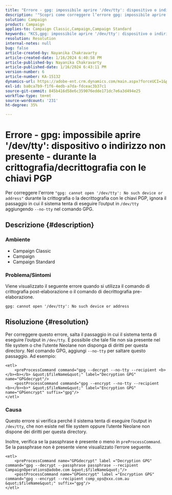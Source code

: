 ```yaml
---
title: "Errore - gpg: impossibile aprire '/dev/tty': dispositivo o indirizzo non presente - durante la crittografia/decrittografia con le chiavi PGP"
description: '"Scopri come correggere l’errore gpg: impossibile aprire /dev/tty: dispositivo o indirizzo non presente. Ignorare il passaggio in cui il sistema tenta di eseguire l''output in /dev/tty.'''
solution: Campaign
product: Campaign
applies-to: Campaign Classic,Campaign,Campaign Standard
keywords: "KCS,gpg: impossibile aprire '/dev/tty': dispositivo o indirizzo non presente, crittografare il comando di post-elaborazione, decrittografare il comando di pre-elaborazione"
resolution: Resolution
internal-notes: null
bug: false
article-created-by: Nayanika Chakravarty
article-created-date: 1/16/2024 6:40:58 PM
article-published-by: Nayanika Chakravarty
article-published-date: 1/16/2024 6:43:11 PM
version-number: 6
article-number: KA-15132
dynamics-url: https://adobe-ent.crm.dynamics.com/main.aspx?forceUCI=1&pagetype=entityrecord&etn=knowledgearticle&id=3fdbbbc8-9eb4-ee11-a569-6045bd006a22
exl-id: ba0ca7b9-f1f6-4edb-a7da-fdceac3b37c1
source-git-commit: 845b416d58e6c359076edde171dc7e6a3d494e25
workflow-type: tm+mt
source-wordcount: '231'
ht-degree: 35%

---
```


# Errore - gpg: impossibile aprire &#39;/dev/tty&#39;: dispositivo o indirizzo non presente - durante la crittografia/decrittografia con le chiavi PGP


Per correggere l&#39;errore `"gpg: cannot open '/dev/tty': No such device or address"` durante la crittografia o la decrittografia con le chiavi PGP, ignora il passaggio in cui il sistema tenta di eseguire l’output in `/dev/tty` aggiungendo `--no-tty`  nel comando GPG.

## Descrizione {#description}


### <b>Ambiente</b>

- Campaign Classic
- Campaign
- Campaign Standard




### <b>Problema/Sintomi</b>

Viene visualizzato il seguente errore quando si utilizza il comando di crittografia post-elaborazione o il comando di decrittografia pre-elaborazione.


```
gpg: cannot open '/dev/tty': No such device or address
```





## Risoluzione {#resolution}


Per correggere questo errore, salta il passaggio in cui il sistema tenta di eseguire l’output in `/dev/tty`. È possibile che tale file non sia presente nel file system o che l’utente Neolane non disponga di diritti per questa directory. Nel comando GPG, aggiungi `--no-tty` per saltare questo passaggio. Ad esempio:


```
<etl>
    <preProcessCommand command="gpg --decrypt --no-tty --recipient <b></b><b></b> &quot;$fileName&quot;" label="Decryption GPG" name="GPGdecrypt"/>
    <postProcessCommand command="gpg --encrypt --no-tty --recipient <b></b><b>* &quot;$fileName&quot;" label="Encryption GPG" name="GPGencrypt" suffix="gpg"/>
</etl>
```


### Causa

Questo errore si verifica perché il sistema tenta di eseguire l’output in `/dev/tty`, che non esiste nel file system oppure l’utente Neolane non dispone dei diritti per questa directory.

Inoltre, verifica se la passphrase è presente o meno in `preProcessCommand`. Se la passphrase non è presente viene visualizzato l’errore seguente.


```
<etl>
    <preProcessCommand name="GPGdecrypt" label ="Decryption GPG" command="gpg --decrypt --passphrase passphrase --recipient CampaignOperations@adobe.com &quot;$fileName&quot;"/>
    <postProcessCommand name="GPGencrypt" label ="Encryption GPG" command="gpg --encrypt --recipient comp_ops@xxx.com.au &quot;$fileName&quot;" suffix="gpg"/>
</etl>
```
